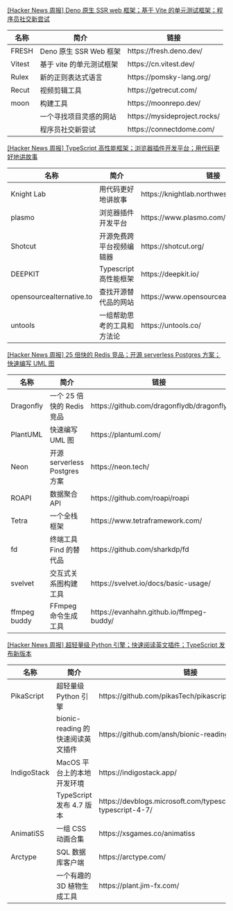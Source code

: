[[Hacker News 周报] Deno 原生 SSR web 框架；基于 Vite
的单元测试框架；程序员社交新尝试](https://www.bilibili.com/video/BV1sY411T7QL)
<table>
  <theader>
    <th>名称</th>
    <th>简介</th>
    <th>链接</th>
  </theader>
  <tbody>
    <tr>
      <td>FRESH</td>
      <td>Deno 原生 SSR Web 框架</td>
      <td>https://fresh.deno.dev/</td>
    </tr><tr>
      <td>Vitest</td>
      <td>基于 vite 的单元测试框架</td>
      <td>https://cn.vitest.dev/</td>
    </tr><tr>
      <td>Rulex</td>
      <td>新的正则表达式语言</td>
      <td>https://pomsky-lang.org/</td>
    </tr><tr>
      <td>Recut</td>
      <td>视频剪辑工具</td>
      <td>https://getrecut.com/</td>
    </tr><tr>
      <td>moon</td>
      <td>构建工具</td>
      <td>https://moonrepo.dev/</td>
    </tr><tr>
      <td></td>
      <td>一个寻找项目灵感的网站</td>
      <td>https://mysideproject.rocks/</td>
    </tr><tr>
      <td></td>
      <td>程序员社交新尝试</td>
      <td>https://connectdome.com/</td>
    </tr>
  </tbody>
</table>

[[Hacker News 周报] TypeScript
高性能框架；浏览器插件开发平台；用代码更好地讲故事](https://www.bilibili.com/video/BV1rS4y1i72U)
<table>
  <theader>
    <th>名称</th>
    <th>简介</th>
    <th>链接</th>
  </theader>
  <tbody>
    <tr>
      <td>Knight Lab</td>
      <td>用代码更好地讲故事</td>
      <td>https://knightlab.northwestern.edu/projects/</td>
    </tr><tr>
      <td>plasmo</td>
      <td>浏览器插件开发平台</td>
      <td>https://www.plasmo.com/</td>
    </tr><tr>
      <td>Shotcut</td>
      <td>开源免费跨平台视频编辑器</td>
      <td>https://shotcut.org/</td>
    </tr><tr>
      <td>DEEPKIT</td>
      <td>Typescript 高性能框架</td>
      <td>https://deepkit.io/</td>
    </tr><tr>
      <td>opensourcealternative.to</td>
      <td>查找开源替代品的网站</td>
      <td>https://www.opensourcealternative.to/</td>
    </tr><tr>
      <td>untools</td>
      <td>一组帮助思考的工具和方法论</td>
      <td>https://untools.co/</td>
    </tr>
  </tbody>
</table>

[[Hacker News 周报] 25 倍快的 Redis 竞品；开源 serverless Postgres 方案；快速编写 UML
图](https://www.bilibili.com/video/BV1L34y1L7zK)
<table>
  <theader>
    <th>名称</th>
    <th>简介</th>
    <th>链接</th>
  </theader>
  <tbody>
    <tr>
      <td>Dragonfly</td>
      <td>一个 25 倍快的 Redis 竞品</td>
      <td>https://github.com/dragonflydb/dragonfly</td>
    </tr><tr>
      <td>PlantUML</td>
      <td>快速编写 UML 图</td>
      <td>https://plantuml.com/</td>
    </tr><tr>
      <td>Neon</td>
      <td>开源 serverless Postgres 方案</td>
      <td>https://neon.tech/</td>
    </tr><tr>
      <td>ROAPI</td>
      <td>数据聚合 API</td>
      <td>https://github.com/roapi/roapi</td>
    </tr><tr>
      <td>Tetra</td>
      <td>一个全栈框架</td>
      <td>https://www.tetraframework.com/</td>
    </tr><tr>
      <td>fd</td>
      <td>终端工具 Find 的替代品</td>
      <td>https://github.com/sharkdp/fd</td>
    </tr><tr>
      <td>svelvet</td>
      <td>交互式关系图构建工具</td>
      <td>https://svelvet.io/docs/basic-usage/</td>
    </tr><tr>
      <td>ffmpeg buddy</td>
      <td>FFmpeg 命令生成工具</td>
      <td>https://evanhahn.github.io/ffmpeg-buddy/</td>
    </tr>
  </tbody>
</table>

[[Hacker News 周报] 超轻量级 Python 引擎；快速阅读英文插件；TypeScript
发布新版本](https://www.bilibili.com/video/BV1pY4y1z7Vx)
<table>
  <theader>
    <th>名称</th>
    <th>简介</th>
    <th>链接</th>
  </theader>
  <tbody>
    <tr>
      <td>PikaScript</td>
      <td>超轻量级 Python 引擎</td>
      <td>https://github.com/pikasTech/pikascript</td>
    </tr><tr>
      <td></td>
      <td>bionic-reading 的快速阅读英文插件</td>
      <td>https://github.com/ansh/bionic-reading</td>
    </tr><tr>
      <td>IndigoStack</td>
      <td>MacOS 平台上的本地开发环境</td>
      <td>https://indigostack.app/</td>
    </tr><tr>
      <td></td>
      <td>TypeScript 发布 4.7 版本</td>
      <td>https://devblogs.microsoft.com/typescript/announcing-typescript-4-7/</td>
    </tr><tr>
      <td>AnimatiSS</td>
      <td>一组 CSS 动画合集</td>
      <td>https://xsgames.co/animatiss</td>
    </tr><tr>
      <td>Arctype</td>
      <td>SQL 数据库客户端</td>
      <td>https://arctype.com/</td>
    </tr><tr>
      <td></td>
      <td>一个有趣的 3D 植物生成工具</td>
      <td>https://plant.jim-fx.com/</td>
    </tr>
  </tbody>
</table>
